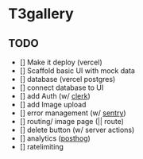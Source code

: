 # T3gallery

## TODO

- [] Make it deploy (vercel)
- [] Scaffold basic UI with mock data
- [] database (vercel postgres)
- [] connect database to UI
- [] add Auth (w/ [clerk](https://clerk.com/))
- [] add Image upload
- [] error management (w/ [sentry](https://sentry.io/))
- [] routing/ image page (|| route)
- [] delete button (w/ server actions)
- [] analytics ([posthog](https://posthog.com/))
- [] ratelimiting
